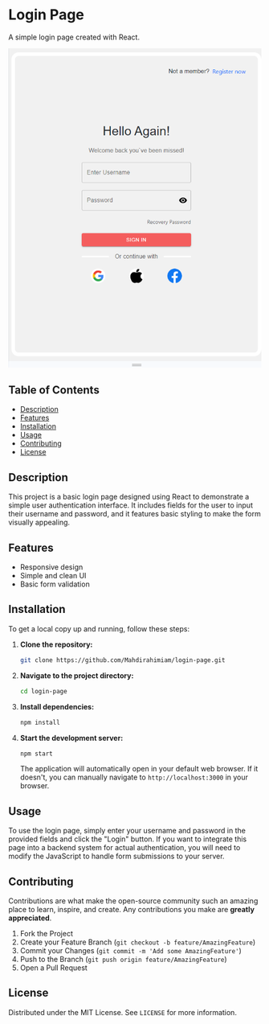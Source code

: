 # Login Page

A simple login page created with React.

![Login Page Screenshot](./public/screenShot.png)

## Table of Contents

- [Description](#description)
- [Features](#features)
- [Installation](#installation)
- [Usage](#usage)
- [Contributing](#contributing)
- [License](#license)

## Description

This project is a basic login page designed using React to demonstrate a simple user authentication interface. It includes fields for the user to input their username and password, and it features basic styling to make the form visually appealing.

## Features

- Responsive design
- Simple and clean UI
- Basic form validation

## Installation

To get a local copy up and running, follow these steps:

1. **Clone the repository:**

    ```bash
    git clone https://github.com/Mahdirahimiam/login-page.git
    ```

2. **Navigate to the project directory:**

    ```bash
    cd login-page
    ```

3. **Install dependencies:**

    ```bash
    npm install
    ```

4. **Start the development server:**

    ```bash
    npm start
    ```

    The application will automatically open in your default web browser. If it doesn't, you can manually navigate to `http://localhost:3000` in your browser.

## Usage

To use the login page, simply enter your username and password in the provided fields and click the "Login" button. If you want to integrate this page into a backend system for actual authentication, you will need to modify the JavaScript to handle form submissions to your server.

## Contributing

Contributions are what make the open-source community such an amazing place to learn, inspire, and create. Any contributions you make are **greatly appreciated**.

1. Fork the Project
2. Create your Feature Branch (`git checkout -b feature/AmazingFeature`)
3. Commit your Changes (`git commit -m 'Add some AmazingFeature'`)
4. Push to the Branch (`git push origin feature/AmazingFeature`)
5. Open a Pull Request

## License

Distributed under the MIT License. See `LICENSE` for more information.

